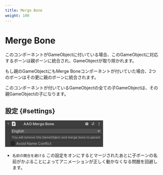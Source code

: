 ```yaml
---
title: Merge Bone
weight: 100
---
```


# Merge Bone

このコンポーネントがGameObjectに付いている場合、このGameObjectに対応するボーンは親ボーンに統合され、GameObjectが取り除かれます。

もし親のGameObjectにもMerge Boneコンポーネントが付いていた場合、2つのボーンはその更に親のボーンに統合されます。

このコンポーネントが付いているGameObjectの全ての子GameObjectは、その親GameObjectの子になります。

## 設定 {#settings}

![component.png](component.png)

- `名前の競合を避ける` この設定をオンにするとマージされたあとに子ボーンの名前がかぶることによってアニメーションが正しく動かなくなる問題を回避します。
